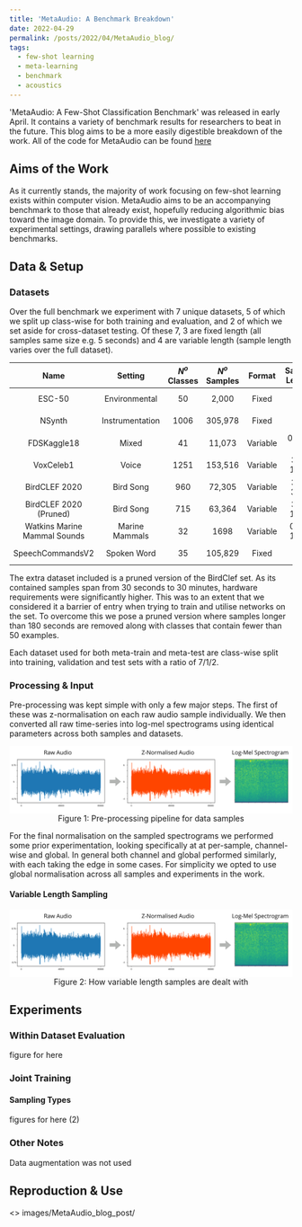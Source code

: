 ```yaml
---
title: 'MetaAudio: A Benchmark Breakdown'
date: 2022-04-29
permalink: /posts/2022/04/MetaAudio_blog/
tags:
  - few-shot learning
  - meta-learning
  - benchmark
  - acoustics 
---
```


'MetaAudio: A Few-Shot Classification Benchmark' was released in early April. It contains a variety of benchmark results for researchers to beat in the future. This blog aims to be a more easily digestible breakdown of the work. All of the code for MetaAudio can be found [here](https://github.com/CHeggan/MetaAudio-A-Few-Shot-Audio-Classification-Benchmark)

## Aims of the Work
As it currently stands, the majority of work focusing on few-shot learning exists within computer vision. MetaAudio aims to be an accompanying benchmark to those that already exist, hopefully reducing algorithmic bias toward the image domain. To provide this, we investigate a variety of experimental settings, drawing parallels where possible to existing benchmarks. 

## Data & Setup
### Datasets 
Over the full benchmark we experiment with 7 unique datasets, 5 of which we split up class-wise for both training and evaluation, and 2 of which we set aside for cross-dataset testing. Of these 7, 3 are fixed length (all samples same size e.g. 5 seconds) and 4 are variable length (sample length varies over the full dataset). 

| **Name**                     | **Setting**     | **$N^o$ Classes** | **$N^o$ Samples** | **Format** | **Sample Length** | **Use**         |
|:----------------------------:|:---------------:|:-----------------:|:-----------------:|:----------:|:-----------------:|:---------------:|
| ESC-50                       | Environmental   | 50                | 2,000             | Fixed      | 5s                | Meta-train/test |
| NSynth                       | Instrumentation | 1006              | 305,978           | Fixed      | 4s                | Meta-train/test |
| FDSKaggle18                  | Mixed           | 41                | 11,073            | Variable   | 0.3s - 30s        | Meta-train/test |
| VoxCeleb1                    | Voice           | 1251              | 153,516           | Variable   | 3s - 180s         | Meta-train/test |
| BirdCLEF 2020                | Bird Song       | 960               | 72,305            | Variable   | 3s - 30m          | Meta-train/test |
| BirdCLEF 2020 (Pruned)       | Bird Song       | 715               | 63,364            | Variable   | 3s - 180s         | Meta-train/test |
| Watkins Marine Mammal Sounds | Marine Mammals  | 32                | 1698              | Variable   | 0.1 - 150s        | Meta-test       |
| SpeechCommandsV2             | Spoken Word     | 35                | 105,829           | Fixed      | 1s                | Meta-test       |

The extra dataset included is a pruned version of the BirdClef set. As its contained samples span from 30 seconds to 30 minutes, hardware requirements were significantly higher. This was to an extent that we considered it a barrier of entry when trying to train and utilise networks on the set. To overcome this we pose a pruned version where samples longer than 180 seconds are removed along with classes that contain fewer than 50 examples. 

Each dataset used for both meta-train and meta-test are class-wise split into training, validation and test sets with a ratio of 7/1/2. 


### Processing & Input
Pre-processing was kept simple with only a few major steps. The first of these was z-normalisation on each raw audio sample individually. We then converted all raw time-series into log-mel spectrograms using identical parameters across both samples and datasets. 

<span class="img_container center" style="display: block;">
    <img alt="test" src="/images/MetaAudio_blog_post/spectrogram_transform.svg" style="display:block; margin-left: auto; margin-right: auto;" title="caption" />
    <span class="img_caption" style="display: block; text-align: center;">Figure 1: Pre-processing pipeline for data samples</span>
</span>

For the final normalisation on the sampled spectrograms we performed some prior experimentation, looking specifically at at per-sample, channel-wise and global. In general both channel and global performed similarly, with each taking the edge in some cases. For simplicity we opted to use global normalisation across all samples and experiments in the work. 

#### Variable Length Sampling


<span class="img_container center" style="display: block;">
    <img alt="test" src="/images/MetaAudio_blog_post/spectrogram_transform.svg" style="display:block; margin-left: auto; margin-right: auto;" title="caption" />
    <span class="img_caption" style="display: block; text-align: center;">Figure 2: How variable length samples are dealt with</span>
</span>

## Experiments
### Within Dataset Evaluation

figure for here 

### Joint Training
#### Sampling Types
figures for here (2)

### Other Notes
Data augmentation was not used 





## Reproduction & Use


<>  images/MetaAudio_blog_post/
